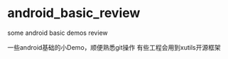 android_basic_review
====================

some android basic demos review

一些android基础的小Demo，顺便熟悉git操作
有些工程会用到xutils开源框架